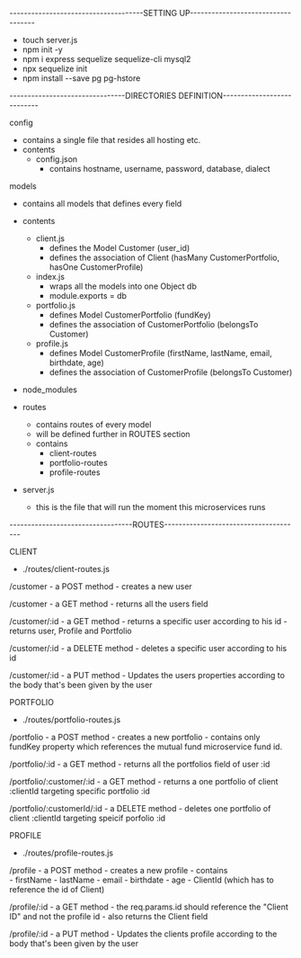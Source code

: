 -------------------------------------SETTING UP-----------------------------------

- touch server.js
- npm init -y
- npm i express sequelize sequelize-cli mysql2
- npx sequelize init
- npm install --save pg pg-hstore

--------------------------------DIRECTORIES DEFINITION---------------------------

config
- contains a single file that resides all hosting etc.
- contents
  - config.json
    - contains hostname, username, password, database, dialect

models
- contains all models that defines every field
- contents
  - client.js
    - defines the Model Customer (user_id)
    - defines the association of Client (hasMany CustomerPortfolio, hasOne CustomerProfile)
  - index.js
    - wraps all the models into one Object db
    - module.exports = db
  - portfolio.js
    - defines Model CustomerPortfolio (fundKey)
    - defines the association of CustomerPortfolio (belongsTo Customer)
  - profile.js
    - defines Model CustomerProfile (firstName, lastName, email, birthdate, age)
    - defines the association of CustomerProfile (belongsTo Customer)

- node_modules

- routes
  - contains routes of every model
  - will be defined further in ROUTES section
  - contains
    - client-routes
    - portfolio-routes
    - profile-routes

- server.js  
  - this is the file that will run the moment this microservices runs

----------------------------------ROUTES--------------------------------------

CLIENT
  - ./routes/client-routes.js

  /customer
    - a POST method
    - creates a new user

  /customer
    - a GET method
    - returns all the users field

  /customer/:id
    - a GET method
    - returns a specific user according to his id
    - returns user, Profile and Portfolio

  /customer/:id
    - a DELETE method
    - deletes a specific user according to his id

  /customer/:id
    - a PUT method
    - Updates the users properties according to the body that's been given by the user


PORTFOLIO
  - ./routes/portfolio-routes.js

  /portfolio
    - a POST method
    - creates a new portfolio 
    - contains only fundKey property which references the mutual fund microservice fund id.

  /portfolio/:id
    - a GET method
    - returns all the portfolios field of user :id

  /portfolio/:customer/:id
    - a GET method
    - returns a one portfolio of client :clientId targeting specific portfolio :id

  /portfolio/:customerId/:id
    - a DELETE method
    - deletes one portfolio of client :clientId targeting speicif porfolio :id


PROFILE
  - ./routes/profile-routes.js

  /profile
    - a POST method
    - creates a new profile 
    - contains  
      - firstName
      - lastName
      - email
      - birthdate
      - age
      - ClientId (which has to reference the id of Client)

  /profile/:id
    - a GET method
    - the req.params.id should reference the "Client ID" and not the profile id
    - also returns the Client field

  /profile/:id
    - a PUT method
    - Updates the clients profile according to the body that's been given by the user
